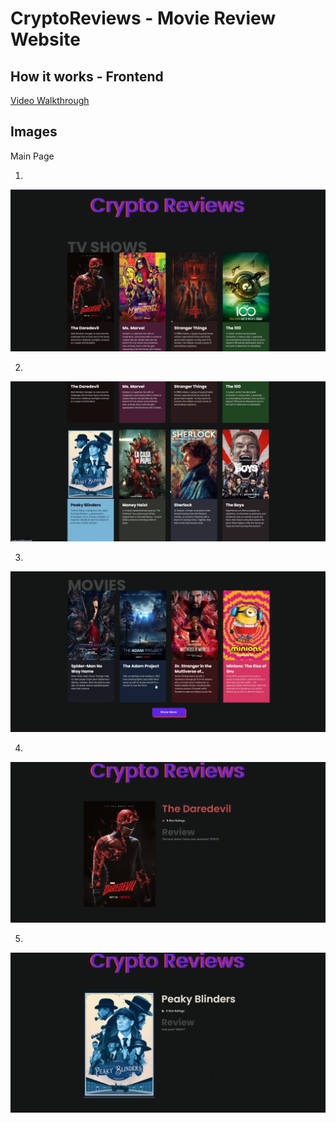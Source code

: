 # CryptoReviews - Movie Review Website

## How it works - Frontend

[Video Walkthrough](https://youtu.be/z_lfthOsbQA)

## Images

Main Page

1.

![MainPage](./assets/img-1.png)

2.

![TVShows](./assets/img-2.png)

3. 

![Movies](./assets/img-3.png)

4.

![Review1](./assets/img-4.png)

5.

![Review2](./assets/img-5.png)
